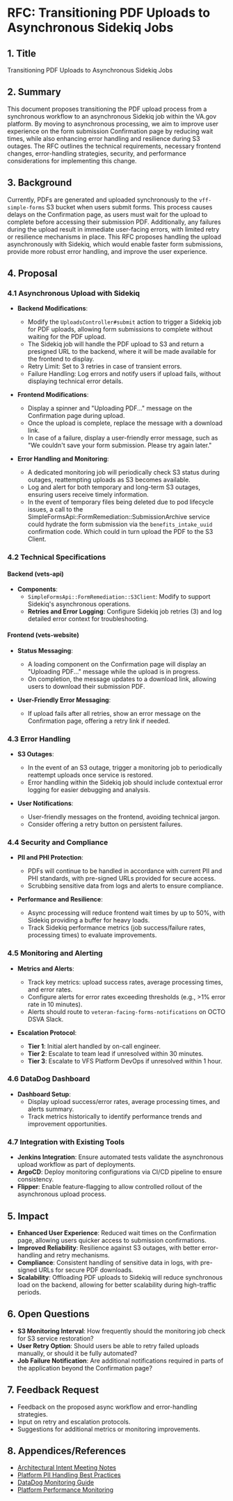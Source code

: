 # RFC: Transitioning PDF Uploads to Asynchronous Sidekiq Jobs

## 1. Title

Transitioning PDF Uploads to Asynchronous Sidekiq Jobs

## 2. Summary

This document proposes transitioning the PDF upload process from a synchronous workflow to an asynchronous Sidekiq job within the VA.gov platform. By moving to asynchronous processing, we aim to improve user experience on the form submission Confirmation page by reducing wait times, while also enhancing error handling and resilience during S3 outages. The RFC outlines the technical requirements, necessary frontend changes, error-handling strategies, security, and performance considerations for implementing this change.

## 3. Background

Currently, PDFs are generated and uploaded synchronously to the `vff-simple-forms` S3 bucket when users submit forms. This process causes delays on the Confirmation page, as users must wait for the upload to complete before accessing their submission PDF. Additionally, any failures during the upload result in immediate user-facing errors, with limited retry or resilience mechanisms in place. This RFC proposes handling the upload asynchronously with Sidekiq, which would enable faster form submissions, provide more robust error handling, and improve the user experience.

## 4. Proposal

### 4.1 Asynchronous Upload with Sidekiq

- **Backend Modifications**:
  - Modify the `UploadsController#submit` action to trigger a Sidekiq job for PDF uploads, allowing form submissions to complete without waiting for the PDF upload.
  - The Sidekiq job will handle the PDF upload to S3 and return a presigned URL to the backend, where it will be made available for the frontend to display.
  - Retry Limit: Set to 3 retries in case of transient errors.
  - Failure Handling: Log errors and notify users if upload fails, without displaying technical error details.

- **Frontend Modifications**:
  - Display a spinner and "Uploading PDF..." message on the Confirmation page during upload.
  - Once the upload is complete, replace the message with a download link.
  - In case of a failure, display a user-friendly error message, such as "We couldn't save your form submission. Please try again later."

- **Error Handling and Monitoring**:
  - A dedicated monitoring job will periodically check S3 status during outages, reattempting uploads as S3 becomes available.
  - Log and alert for both temporary and long-term S3 outages, ensuring users receive timely information.
  - In the event of temporary files being deleted due to pod lifecycle issues, a call to the SimpleFormsApi::FormRemediation::SubmissionArchive service could hydrate the form submission via the `benefits_intake_uuid` confirmation code. Which could in turn upload the PDF to the S3 Client.

### 4.2 Technical Specifications

#### Backend (vets-api)

- **Components**:
  - `SimpleFormsApi::FormRemediation::S3Client`: Modify to support Sidekiq's asynchronous operations.
  - **Retries and Error Logging**: Configure Sidekiq job retries (3) and log detailed error context for troubleshooting.

#### Frontend (vets-website)

- **Status Messaging**:
  - A loading component on the Confirmation page will display an "Uploading PDF..." message while the upload is in progress.
  - On completion, the message updates to a download link, allowing users to download their submission PDF.

- **User-Friendly Error Messaging**:
  - If upload fails after all retries, show an error message on the Confirmation page, offering a retry link if needed.

### 4.3 Error Handling

- **S3 Outages**:
  - In the event of an S3 outage, trigger a monitoring job to periodically reattempt uploads once service is restored.
  - Error handling within the Sidekiq job should include contextual error logging for easier debugging and analysis.

- **User Notifications**:
  - User-friendly messages on the frontend, avoiding technical jargon.
  - Consider offering a retry button on persistent failures.

### 4.4 Security and Compliance

- **PII and PHI Protection**:
  - PDFs will continue to be handled in accordance with current PII and PHI standards, with pre-signed URLs provided for secure access.
  - Scrubbing sensitive data from logs and alerts to ensure compliance.

- **Performance and Resilience**:
  - Async processing will reduce frontend wait times by up to 50%, with Sidekiq providing a buffer for heavy loads.
  - Track Sidekiq performance metrics (job success/failure rates, processing times) to evaluate improvements.

### 4.5 Monitoring and Alerting

- **Metrics and Alerts**:
  - Track key metrics: upload success rates, average processing times, and error rates.
  - Configure alerts for error rates exceeding thresholds (e.g., >1% error rate in 10 minutes).
  - Alerts should route to `veteran-facing-forms-notifications` on OCTO DSVA Slack.

- **Escalation Protocol**:
  - **Tier 1**: Initial alert handled by on-call engineer.
  - **Tier 2**: Escalate to team lead if unresolved within 30 minutes.
  - **Tier 3**: Escalate to VFS Platform DevOps if unresolved within 1 hour.

### 4.6 DataDog Dashboard

- **Dashboard Setup**:
  - Display upload success/error rates, average processing times, and alerts summary.
  - Track metrics historically to identify performance trends and improvement opportunities.

### 4.7 Integration with Existing Tools

- **Jenkins Integration**: Ensure automated tests validate the asynchronous upload workflow as part of deployments.
- **ArgoCD**: Deploy monitoring configurations via CI/CD pipeline to ensure consistency.
- **Flipper**: Enable feature-flagging to allow controlled rollout of the asynchronous upload process.

## 5. Impact

- **Enhanced User Experience**: Reduced wait times on the Confirmation page, allowing users quicker access to submission confirmations.
- **Improved Reliability**: Resilience against S3 outages, with better error-handling and retry mechanisms.
- **Compliance**: Consistent handling of sensitive data in logs, with pre-signed URLs for secure PDF downloads.
- **Scalability**: Offloading PDF uploads to Sidekiq will reduce synchronous load on the backend, allowing for better scalability during high-traffic periods.

## 6. Open Questions

- **S3 Monitoring Interval**: How frequently should the monitoring job check for S3 service restoration?
- **User Retry Option**: Should users be able to retry failed uploads manually, or should it be fully automated?
- **Job Failure Notification**: Are additional notifications required in parts of the application beyond the Confirmation page?

## 7. Feedback Request

- Feedback on the proposed async workflow and error-handling strategies.
- Input on retry and escalation protocols.
- Suggestions for additional metrics or monitoring improvements.

## 8. Appendices/References

- [Architectural Intent Meeting Notes](https://github.com/department-of-veterans-affairs/va.gov-team/issues/91829)
- [Platform PII Handling Best Practices](https://depo-platform-documentation.scrollhelp.site/developer-docs/coding-best-practices-for-pii)
- [DataDog Monitoring Guide](https://depo-platform-documentation.scrollhelp.site/developer-docs/get-acquainted-with-datadog)
- [Platform Performance Monitoring](https://depo-platform-documentation.scrollhelp.site/developer-docs/monitoring-performance)
